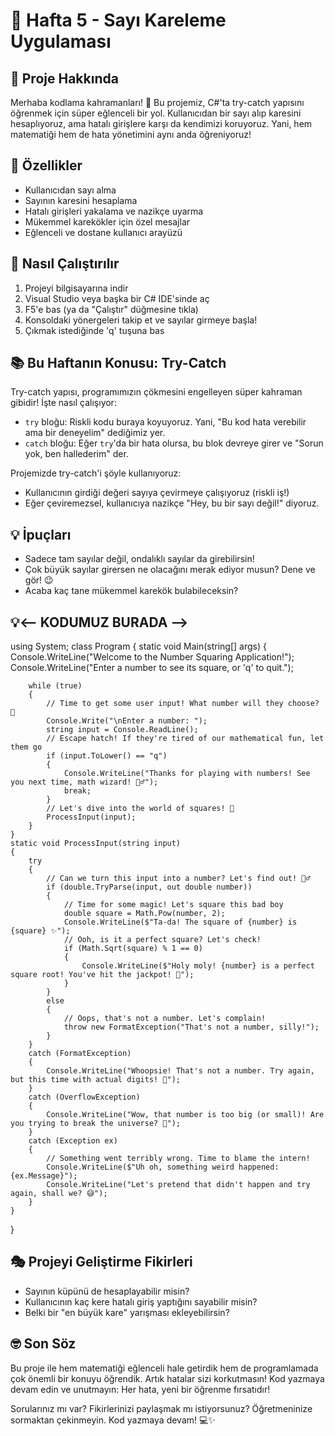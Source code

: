 ﻿# 🧮 Hafta 5 - Sayı Kareleme Uygulaması

## 🎯 Proje Hakkında

Merhaba kodlama kahramanları! 👋 Bu projemiz, C#'ta try-catch yapısını öğrenmek için süper eğlenceli bir yol. Kullanıcıdan bir sayı alıp karesini hesaplıyoruz, ama hatalı girişlere karşı da kendimizi koruyoruz. Yani, hem matematiği hem de hata yönetimini aynı anda öğreniyoruz!

## 🌟 Özellikler

- Kullanıcıdan sayı alma
- Sayının karesini hesaplama
- Hatalı girişleri yakalama ve nazikçe uyarma
- Mükemmel karekökler için özel mesajlar
- Eğlenceli ve dostane kullanıcı arayüzü

## 🚀 Nasıl Çalıştırılır

1. Projeyi bilgisayarına indir
2. Visual Studio veya başka bir C# IDE'sinde aç
3. F5'e bas (ya da "Çalıştır" düğmesine tıkla)
4. Konsoldaki yönergeleri takip et ve sayılar girmeye başla!
5. Çıkmak istediğinde 'q' tuşuna bas

## 📚 Bu Haftanın Konusu: Try-Catch

Try-catch yapısı, programımızın çökmesini engelleyen süper kahraman gibidir! İşte nasıl çalışıyor:

- `try` bloğu: Riskli kodu buraya koyuyoruz. Yani, "Bu kod hata verebilir ama bir deneyelim" dediğimiz yer.
- `catch` bloğu: Eğer `try`'da bir hata olursa, bu blok devreye girer ve "Sorun yok, ben hallederim" der.

Projemizde try-catch'i şöyle kullanıyoruz:
- Kullanıcının girdiği değeri sayıya çevirmeye çalışıyoruz (riskli iş!)
- Eğer çeviremezsel, kullanıcıya nazikçe "Hey, bu bir sayı değil!" diyoruz.

## 💡 İpuçları

- Sadece tam sayılar değil, ondalıklı sayılar da girebilirsin!
- Çok büyük sayılar girersen ne olacağını merak ediyor musun? Dene ve gör! 😉
- Acaba kaç tane mükemmel karekök bulabileceksin?

## 💡<-- KODUMUZ BURADA -->
using System;
class Program
{
    static void Main(string[] args)
    {
        Console.WriteLine("Welcome to the Number Squaring Application!");
        Console.WriteLine("Enter a number to see its square, or 'q' to quit.");

        while (true)
        {
            // Time to get some user input! What number will they choose? 🤔
            Console.Write("\nEnter a number: ");
            string input = Console.ReadLine();
            // Escape hatch! If they're tired of our mathematical fun, let them go
            if (input.ToLower() == "q")
            {
                Console.WriteLine("Thanks for playing with numbers! See you next time, math wizard! 🧙‍♂️");
                break;
            }
            // Let's dive into the world of squares! 🌟
            ProcessInput(input);
        }
    }
    static void ProcessInput(string input)
    {
        try
        {
            // Can we turn this input into a number? Let's find out! 🕵️‍♂️
            if (double.TryParse(input, out double number))
            {
                // Time for some magic! Let's square this bad boy
                double square = Math.Pow(number, 2);
                Console.WriteLine($"Ta-da! The square of {number} is {square} ✨");
                // Ooh, is it a perfect square? Let's check!
                if (Math.Sqrt(square) % 1 == 0)
                {
                    Console.WriteLine($"Holy moly! {number} is a perfect square root! You've hit the jackpot! 🎰");
                }
            }
            else
            {
                // Oops, that's not a number. Let's complain!
                throw new FormatException("That's not a number, silly!");
            }
        }
        catch (FormatException)
        {
            Console.WriteLine("Whoopsie! That's not a number. Try again, but this time with actual digits! 🔢");
        }
        catch (OverflowException)
        {
            Console.WriteLine("Wow, that number is too big (or small)! Are you trying to break the universe? 🌌");
        }
        catch (Exception ex)
        {
            // Something went terribly wrong. Time to blame the intern!
            Console.WriteLine($"Uh oh, something weird happened: {ex.Message}");
            Console.WriteLine("Let's pretend that didn't happen and try again, shall we? 😅");
        }
    }
}  

## 🎭 Projeyi Geliştirme Fikirleri

- Sayının küpünü de hesaplayabilir misin?
- Kullanıcının kaç kere hatalı giriş yaptığını sayabilir misin?
- Belki bir "en büyük kare" yarışması ekleyebilirsin?

## 🤓 Son Söz

Bu proje ile hem matematiği eğlenceli hale getirdik hem de programlamada çok önemli bir konuyu öğrendik. Artık hatalar sizi korkutmasın! Kod yazmaya devam edin ve unutmayın: Her hata, yeni bir öğrenme fırsatıdır! 

Sorularınız mı var? Fikirlerinizi paylaşmak mı istiyorsunuz? Öğretmeninize sormaktan çekinmeyin. Kod yazmaya devam! 💻✨